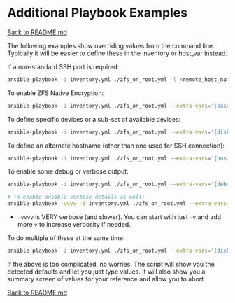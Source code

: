 # Additional Playbook Examples

[Back to README.md](../README.md)

The following examples show overriding values from the command line. Typically it will be easier to define these in the inventory or host_var instead.

If a non-standard SSH port is required:

```bash
ansible-playbook -i inventory.yml ./zfs_on_root.yml -l <remote_host_name> -e "ansible_port=22"
```

To enable ZFS Native Encryption:

```bash
ansible-playbook -i inventory.yml ./zfs_on_root.yml --extra-vars='{passphrase: "mySecr3tPa55"}' -l <remote_host_name>
```

To define specific devices or a sub-set of available devices:

```bash
ansible-playbook -i inventory.yml ./zfs_on_root.yml --extra-vars='{disk_devices: [sda, sdb]}' -l <remote_host_name>
```

To define an alternate hostname (other than one used for SSH connection):

```bash
ansible-playbook -i inventory.yml ./zfs_on_root.yml --extra-vars='{host_name: testlinux}' -l <remote_host_name>
```

To enable some debug or verbose output:

```bash
ansible-playbook -i inventory.yml ./zfs_on_root.yml --extra-vars='{debug: on}' -l <remote_host_name>

# To enable ansible verbose details as well:
ansible-playbook -vvvv -i inventory.yml ./zfs_on_root.yml --extra-vars='{debug: on}' -l <remote_host_name>
```

* `-vvvv` is VERY verbose (and slower). You can start with just `-v` and add more `v` to increase verbosity if needed.

To do multiple of these at the same time:

```bash
ansible-playbook -i inventory.yml ./zfs_on_root.yml --extra-vars='{disk_devices: [sda, sdb], host_name: testlinux, passphrase: "mySecr3tPa55"}' -l <remote_host_name>
```

If the above is too complicated, no worries.  The script will show you the detected defaults and let you just type values.  It will also show you a summary screen of values for your reference and allow you to abort.

[Back to README.md](../README.md)
